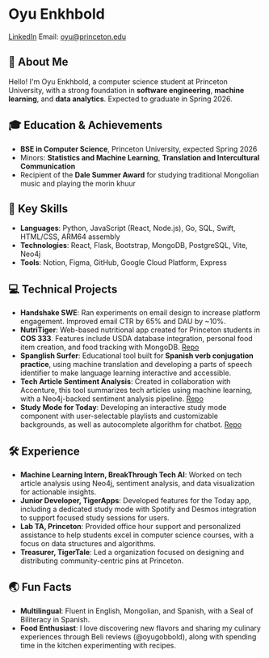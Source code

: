 # Oyu Enkhbold

[LinkedIn](https://www.linkedin.com/in/oyu-enkhbold/)
Email: oyu@princeton.edu

## 👋 About Me
Hello! I'm Oyu Enkhbold, a computer science student at Princeton University, with a strong foundation in **software engineering**, **machine learning**, and **data analytics**. Expected to graduate in Spring 2026.

## 🎓 Education & Achievements
- **BSE in Computer Science**, Princeton University, expected Spring 2026
- Minors: **Statistics and Machine Learning**, **Translation and Intercultural Communication**
- Recipient of the **Dale Summer Award** for studying traditional Mongolian music and playing the morin khuur

## 🌟 Key Skills
- **Languages**: Python, JavaScript (React, Node.js), Go, SQL, Swift, HTML/CSS, ARM64 assembly
- **Technologies**: React, Flask, Bootstrap, MongoDB, PostgreSQL, Vite, Neo4j
- **Tools**: Notion, Figma, GitHub, Google Cloud Platform, Express

## 💻 Technical Projects
- **Handshake SWE**: Ran experiments on email design to increase platform engagement. Improved email CTR by 65% and DAU by ~10%.
- **NutriTiger**: Web-based nutritional app created for Princeton students in **COS 333**. Features include USDA database integration, personal food item creation, and food tracking with MongoDB. [Repo](https://github.com/NutriTiger/NutriTiger)
- **Spanglish Surfer**: Educational tool built for **Spanish verb conjugation practice**, using machine translation and developing a parts of speech identifier to make language learning interactive and accessible.
- **Tech Article Sentiment Analysis**: Created in collaboration with Accenture, this tool summarizes tech articles using machine learning, with a Neo4j-backed sentiment analysis pipeline. [Repo](https://github.com/oyu-e/btt-accenture1c)
- **Study Mode for Today**: Developing an interactive study mode component with user-selectable playlists and customizable backgrounds, as well as autocomplete algorithm for chatbot. [Repo](https://github.com/leo-step/Today)

## 🛠️ Experience
- **Machine Learning Intern, BreakThrough Tech AI**: Worked on tech article analysis using Neo4j, sentiment analysis, and data visualization for actionable insights.
- **Junior Developer, TigerApps**:  Developed features for the Today app, including a dedicated study mode with Spotify and Desmos integration to support focused study sessions for users.
- **Lab TA, Princeton**: Provided office hour support and personalized assistance to help students excel in computer science courses, with a focus on data structures and algorithms.
- **Treasurer, TigerTale**: Led a organization focused on designing and distributing community-centric pins at Princeton.

## 🌏 Fun Facts
- **Multilingual**: Fluent in English, Mongolian, and Spanish, with a Seal of Biliteracy in Spanish.
- **Food Enthusiast**: I love discovering new flavors and sharing my culinary experiences through Beli reviews (@oyugobbold), along with spending time in the kitchen experimenting with recipes.
